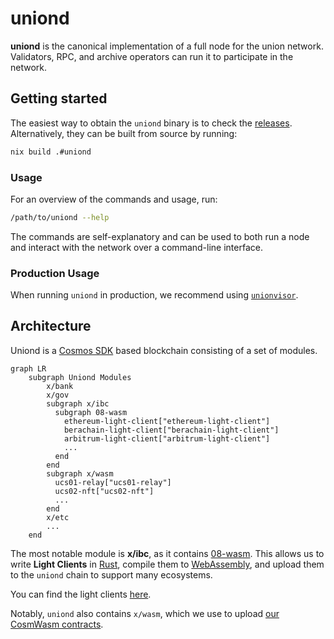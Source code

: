 # uniond

**uniond** is the canonical implementation of a full node for the union network. Validators, RPC, and archive operators can run it to participate in the network.

## Getting started

The easiest way to obtain the `uniond` binary is to check the [releases](https://github.com/unionlabs/union/releases). Alternatively, they can be built from source by running:

```sh
nix build .#uniond
```

### Usage

For an overview of the commands and usage, run:

```sh
/path/to/uniond --help
```

The commands are self-explanatory and can be used to both run a node and interact with the network over a command-line interface.

### Production Usage

When running `uniond` in production, we recommend using [`unionvisor`](../unionvisor/README.md).

## Architecture

Uniond is a [Cosmos SDK](https://github.com/cosmos/cosmos-sdk) based blockchain consisting of a set of modules. 

```mermaid
graph LR
    subgraph Uniond Modules
        x/bank
        x/gov
        subgraph x/ibc
          subgraph 08-wasm
            ethereum-light-client["ethereum-light-client"]
            berachain-light-client["berachain-light-client"]
            arbitrum-light-client["arbitrum-light-client"]
            ...
          end
        end
        subgraph x/wasm
          ucs01-relay["ucs01-relay"]
          ucs02-nft["ucs02-nft"]
          ...
        end
        x/etc
        ...
    end
```

The most notable module is **x/ibc**, as it contains [08-wasm](https://ibc.cosmos.network/main/ibc/light-clients/wasm/overview/). This allows us to write 
**Light Clients** in [Rust](https://www.rust-lang.org/), compile them to [WebAssembly](https://webassembly.org/), and upload them to the `uniond` chain to support many ecosystems.

You can find the light clients [here](../light-clients).

Notably, `uniond` also contains `x/wasm`, which we use to upload [our CosmWasm contracts](../cosmwasm).
